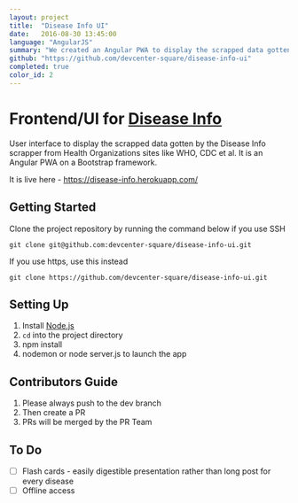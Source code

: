 ```yaml
---
layout: project
title:  "Disease Info UI"
date:   2016-08-30 13:45:00
language: "AngularJS"
summary: "We created an Angular PWA to display the scrapped data gotten by the Disease Info scrapper from Health Organizations sites like WHO, CDC et al."
github: "https://github.com/devcenter-square/disease-info-ui"
completed: true
color_id: 2
---
```


# Frontend/UI for [Disease Info](https://github.com/devcenter-square/disease-info-ui)

User interface to display the scrapped data gotten by the Disease Info scrapper from Health Organizations sites like WHO, CDC et al. It is an Angular PWA on a Bootstrap framework.

It is live here - https://disease-info.herokuapp.com/

## Getting Started

Clone the project repository by running the command below if you use SSH

```git clone git@github.com:devcenter-square/disease-info-ui.git```

If you use https, use this instead

```git clone https://github.com/devcenter-square/disease-info-ui.git```

## Setting Up

1. Install [Node.js](https://nodejs.org/en/)
2. `cd` into the project directory
3. npm install
4. nodemon or node server.js to launch the app

## Contributors Guide

1. Please always push to the dev branch
2. Then create a PR
3. PRs will be merged by the PR Team

## To Do
- [ ] Flash cards - easily digestible presentation rather than long post for every disease
- [ ] Offline access
